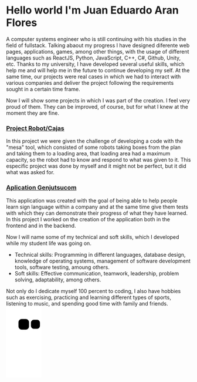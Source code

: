 # Hello world I'm Juan Eduardo Aran Flores

A computer systems engineer who is still continuing with his studies in the field of fullstack. Talking abaout my progress I have designed diferente web pages, applications, games, among other things, with the usage of different languages such as ReactJS, Python, JavaScript, C++, C#, Github, Unity, etc. Thanks to my university, I have developed several useful skills, which help me and will help me in the future to continue developing my self. At the same time, our projects were real cases in which we had to interact with various companies and deliver the project following the requirements sought in a certain time frame.

Now I will show some projects in which I was part of the creation. I feel very proud of them. They can be improved, of course, but for what I knew at the moment they are fine.

### [Project Robot/Cajas](https://github.com/EduardoAran/robot_cajas)

In this project we were given the challenge of developing a code with the "mesa" tool, which consisted of some robots taking boxes from the plan and taking them to a loading area, that loading area had a maximum capacity, so the robot had to know and respond to what was given to it. This especific project was done by myself and it might not be perfect, but it did what was asked for.

### [Aplication Genjutsucom](https://github.com/EduardoAran/Aplicacion_GenJutsucom)

This application was created with the goal of being able to help people learn sign language within a company and at the same time give them tests with which they can demonstrate their progress of what they have learned. In this project I worked on the creation of the application both in the frontend and in the backend.

Now I will name some of my technical and soft skills, which I developed while my student life was going on.

- Technical skills: Programming in different languages, database design, knowledge of operating systems, management of software development tools, software testing, amoung others.
- Soft skills: Effective communication, teamwork, leadership, problem solving, adaptability, among others.

Not only do I dedicate myself 100 percent to coding, I also have hobbies such as exercising, practicing and learning different types of sports, listening to music, and spending good time with family and friends.
![Snake animation](https://github.com/rafaballerini/rafaballerini/blob/output/github-contribution-grid-snake.svg)
